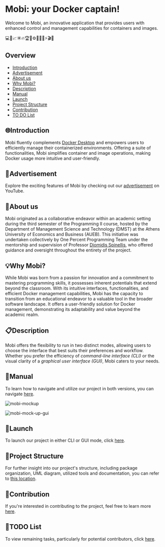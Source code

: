 # Mobi: your Docker captain!

Welcome to Mobi, an innovative application that provides users with enhanced control and management capabilities for containers and images.

💻🔐📈☀️🔥🏆🌟⚙️🌱🚧🔔⚡️🎬🧩

## Overview 
- [Introduction](#introduction)
- [Advertisement](#advertisement)
- [About us](#about-us)
- [Why Mobi?](#why-mobi)
- [Description](#description)
- [Manual](#manual)
- [Launch](#launch)
- [Project Structure](#project-structure)
- [Contribution](#contribution)
- [TO DO List](#to-do-list)

    

## 🌐Introduction
Mobi fluently complements [Docker Desktop](https://www.docker.com/products/docker-desktop/) and empowers users to efficiently manage their containerized environments. Offering a suite of functionalities, Mobi simplifies container and image operations, making Docker usage more intuitive and user-friendly.

## 📢Advertisement
Explore the exciting features of Mobi by checking out our [advertisement](https://youtu.be/-OI_dHsb_To?si=HOEfthMy-dexYsC7) on YouTube.


## 📌About us
Mobi originated as a collaborative endeavor within an academic setting during the third semester of the Programming II course, hosted by the Department of Management Science and Technology (DMST) at the Athens University of Economics and Business (AUEB). This initiative was undertaken collectively by One Percent Programming Team under the mentorship and supervision of Professor [Diomidis Spinellis](https://github.com/dspinellis), who offered guidance and oversight throughout the entirety of the project.

## 💡Why Mobi?
While Mobi was born from a passion for innovation and a commitment to mastering programming skills, it possesses inherent potentials that extend beyond the classroom. With its intuitive interfaces, functionalities, and efficient Docker management capabilities, Mobi has the capacity to transition from an educational endeavor to a valuable tool in the broader software landscape.
It offers a user-friendly solution for Docker management, demonstrating its adaptability and value beyond the academic realm.


## 📋Description
Mobi offers the flexibility to run in two distinct modes, allowing users to choose the interface that best suits their preferences and workflow. Whether you prefer the efficiency of _command-line interface (CLI)_ or the visual clarity of a _graphical user interface (GUI)_, Mobi caters to your needs.

## 📘Manual
To learn how to navigate and utilize our project in both versions, you can navigate [here](docs/manual.md).

![mobi-mockup](https://github.com/OnePercent-ProgrammingTeam/Mobi/assets/147170967/8b3fa7f1-e72f-4f03-aa5e-cd9a25a5b521)


![mobi-mock-up-gui](https://github.com/OnePercent-ProgrammingTeam/Mobi/assets/147170967/084ae74c-e5ca-4918-8d2d-bbbe4e4472ee)

## 🚀Launch
To launch our project in either CLI or GUI mode, click [here](docs/launch.md).

## 🔗Project Structure
For further insight into our project's structure, including package organization, UML diagram, utilized tools and documentation, you can refer to [this location](docs/project_structure.md).

## 🤝Contribution
If you're interested in contributing to the project, feel free to learn more [here](docs/contribution.md).


## 🚩TODO List
To view remaining tasks, particularly for potential contributors, click [here](docs/todo_list.md).


